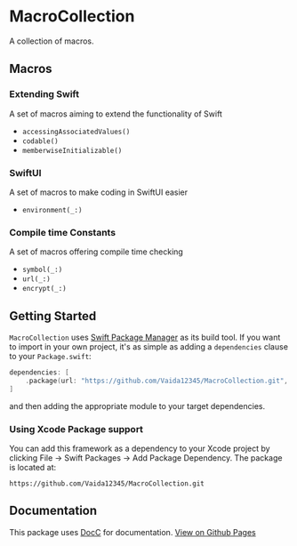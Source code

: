 # MacroCollection

A collection of macros.

## Macros

### Extending Swift
A set of macros aiming to extend the functionality of Swift

- ``accessingAssociatedValues()``
- ``codable()``
- ``memberwiseInitializable()``

### SwiftUI
A set of macros to make coding in SwiftUI easier

- ``environment(_:)``

### Compile time Constants
A set of macros offering compile time checking

- ``symbol(_:)``
- ``url(_:)``
- ``encrypt(_:)``


## Getting Started

`MacroCollection` uses [Swift Package Manager](https://www.swift.org/documentation/package-manager/) as its build tool. If you want to import in your own project, it's as simple as adding a `dependencies` clause to your `Package.swift`:
```swift
dependencies: [
    .package(url: "https://github.com/Vaida12345/MacroCollection.git", from: "1.0.0")
]
```
and then adding the appropriate module to your target dependencies.

### Using Xcode Package support

You can add this framework as a dependency to your Xcode project by clicking File -> Swift Packages -> Add Package Dependency. The package is located at:
```
https://github.com/Vaida12345/MacroCollection.git
```


## Documentation

This package uses [DocC](https://www.swift.org/documentation/docc/) for documentation. [View on Github Pages](https://vaida12345.github.io/MacroCollection/documentation/macrocollection/)
